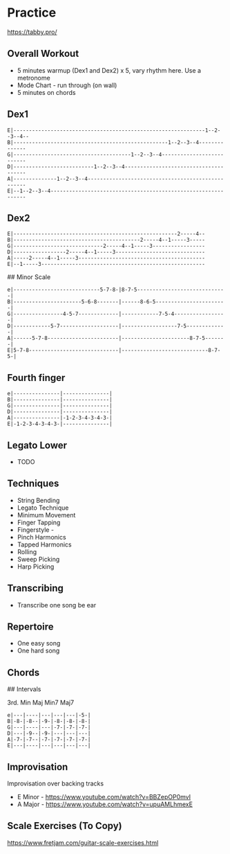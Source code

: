 # Practice

https://tabby.pro/

## Overall Workout

* 5 minutes warmup (Dex1 and Dex2) x 5, vary rhythm here.  Use a metronome
* Mode Chart - run through (on wall)
* 5 minutes on chords

## Dex1

```
E|--------------------------------------------------------------1--2--3--4--
B|--------------------------------------------------1--2--3--4--------------
G|--------------------------------------1--2--3--4--------------------------
D|--------------------------1--2--3--4--------------------------------------
A|--------------1--2--3--4--------------------------------------------------
E|--1--2--3--4--------------------------------------------------------------
```

## Dex2

```
E|-----------------------------------------------------2-----4--
B|-----------------------------------------2-----4--1-----3-----
G|-----------------------------2-----4--1-----3-----------------
D|-----------------2-----4--1-----3-----------------------------
A|-----2-----4--1-----3-----------------------------------------
E|--1-----3-----------------------------------------------------
```

## Minor Scale

```
e|----------------------------5-7-8-|8-7-5-----------------------------| 
B|----------------------5-6-8-------|------8-6-5-----------------------| 
G|----------------4-5-7-------------|------------7-5-4-----------------| 
D|------------5-7-------------------|------------------7-5-------------| 
A|------5-7-8-----------------------|----------------------8-7-5-------| 
E|5-7-8-----------------------------|----------------------------8-7-5-| 
```

## Fourth finger

```
e|---------------|---------------|
B|---------------|---------------|
G|---------------|---------------|
D|---------------|---------------|
A|---------------|-1-2-3-4-3-4-3-|
E|-1-2-3-4-3-4-3-|---------------|
```

## Legato Lower

* TODO

## Techniques

* String Bending
* Legato Technique
* Minimum Movement
* Finger Tapping
* Fingerstyle -
* Pinch Harmonics 
* Tapped Harmonics 
* Rolling 
* Sweep Picking 
* Harp Picking

## Transcribing

* Transcribe one song be ear

## Repertoire

* One easy song
* One hard song

## Chords

## Intervals

3rd. Min  Maj Min7 Maj7

```
e|---|----|---|---|---|-5-|
B|-8-|-8--|-9-|-8-|-8-|-8-|
G|---|----|---|-7-|-7-|-7-|
D|---|-9--|-9-|---|---|---|
A|-7-|-7--|-7-|-7-|-7-|-7-|
E|---|----|---|---|---|---|
```

## Improvisation

Improvisation over backing tracks 

* E Minor - https://www.youtube.com/watch?v=BBZepOP0mvI
* A Major - https://www.youtube.com/watch?v=upuAMLhmexE


## Scale Exercises (To Copy)

https://www.fretjam.com/guitar-scale-exercises.html
